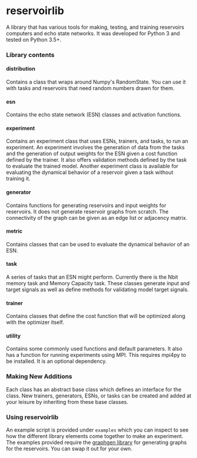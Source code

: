 # reservoirlib
A library that has various tools for making, testing, and training reservoirs 
computers and echo state networks. It was developed for Python 3 and tested on
Python 3.5+.

### Library contents
#### distribution
Contains a class that wraps around Numpy's RandomState. You can use it with tasks
and reservoirs that need random numbers drawn for them.
#### esn
Contains the echo state network (ESN) classes and activation functions.
#### experiment
Contains an experiment class that uses ESNs, trainers, and tasks, to run an
experiment. An experiment involves the generation of data from
the tasks and the generation of output weights for the ESN given a cost
function defined by the trainer. It also offers validation methods defined
by the task to evaluate the trained model. Another experiment class is available
for evaluating the dynamical behavior of a reservoir given a task without 
training it.
#### generator
Contains functions for generating reservoirs and input weights for reservoirs.
It does not generate reservoir graphs from scratch. The connectivity of the graph
can be given as an edge list or adjacency matrix.
#### metric
Contains classes that can be used to evaluate the dynamical behavior of an ESN.
#### task
A series of tasks that an ESN might perform. Currently there is the Nbit memory
task and Memory Capacity task. These classes generate input and target signals
as well as define methods for validating model target signals.
#### trainer
Contains classes that define the cost function that will be optimized along with
the optimizer itself.
#### utility
Contains some commonly used functions and default parameters. It also has a 
function for running experiments using MPI. This requires mpi4py to be installed.
It is an optional dependency.
### Making New Additions
Each class has an abstract base class which defines an interface for the class.
New trainers, generators, ESNs, or tasks can be created and added
at your leisure by inheriting from these base classes.

### Using reservoirlib
An example script is provided under `examples` which you can inspect to see how
the different library elements come together to make an experiment. The examples
provided require the [graphgen library](https://github.com/Nathaniel-Rodriguez/graphgen.git)
 for generating graphs for the reservoirs. You can swap it out for your own.